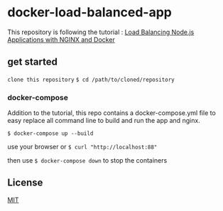 # docker-load-balanced-app

This repository is following the tutorial : [Load Balancing Node.js Applications with NGINX and Docker](https://auth0.com/blog/load-balancing-nodejs-applications-with-nginx-and-docker/)

## get started

`clone this repository`
`$ cd /path/to/cloned/repository`

### docker-compose

Addition to the tutorial, this repo contains a docker-compose.yml file to easy replace all command line to build and run the app and nginx.

`$ docker-compose up --build`

use your browser or `$ curl "http://localhost:88"`


then use `$ docker-compose down` to stop the containers


## License

[MIT](LICENSE.md)
